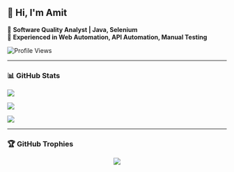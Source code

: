 ## 👋 Hi, I'm Amit  

🔹 **Software Quality Analyst | Java, Selenium**  
🔹 **Experienced in Web Automation, API Automation, Manual Testing**  

![Profile Views](https://komarev.com/ghpvc/?username=amitk432&label=Profile%20views&color=0e75b6&style=flat)

---

### 📊 GitHub Stats  

<p align="left">
  <img align="center" src="https://github-readme-stats.vercel.app/api/top-langs/?username=amitkumar-kellton&layout=compact&theme=nightowl" />
</p>

<p align="left">
  <img align="center" src="https://github-readme-stats.vercel.app/api?username=amitkumar-kellton&show_icons=true&theme=nightowl" />
</p>

<p align="left">
  <img align="center" src="https://github-readme-streak-stats.herokuapp.com/?user=amitkumar-kellton&theme=nightowl" />
</p>

---

### 🏆 GitHub Trophies  

<p align="center">
  <img src="https://github-profile-trophy.vercel.app/?username=amitkumar-kellton&column=3&margin-w=15&margin-h=15&no-frame=true&theme=buddhism" />
</p>
